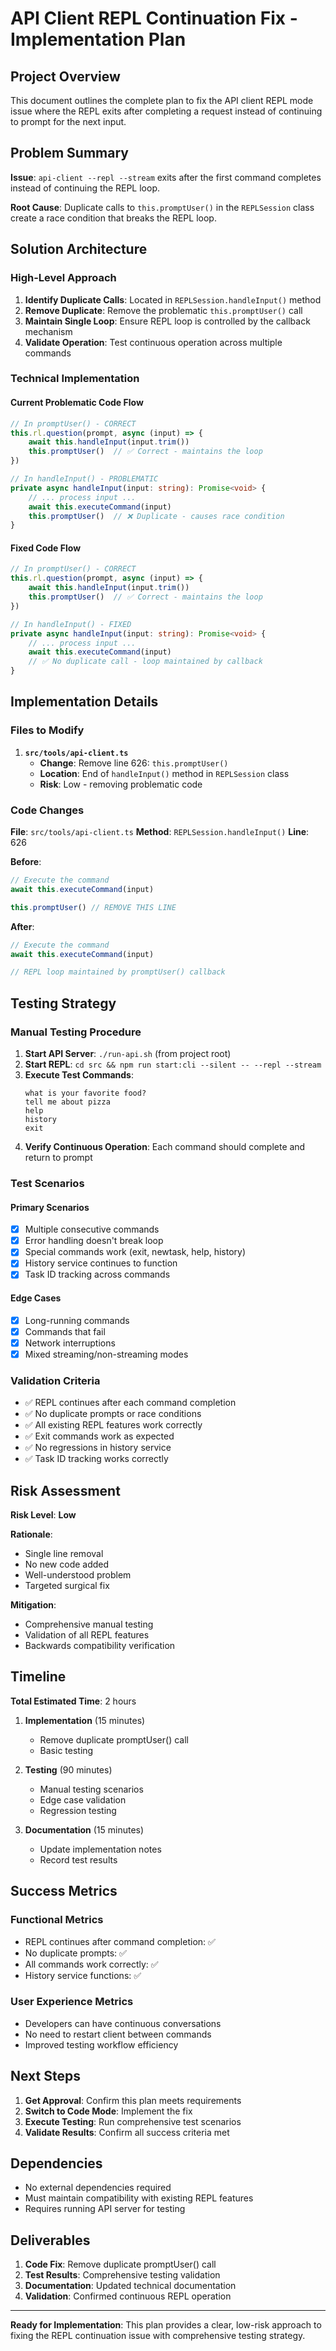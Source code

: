 # API Client REPL Continuation Fix - Implementation Plan

## Project Overview

This document outlines the complete plan to fix the API client REPL mode issue where the REPL exits after completing a request instead of continuing to prompt for the next input.

## Problem Summary

**Issue**: `api-client --repl --stream` exits after the first command completes instead of continuing the REPL loop.

**Root Cause**: Duplicate calls to `this.promptUser()` in the `REPLSession` class create a race condition that breaks the REPL loop.

## Solution Architecture

### High-Level Approach

1. **Identify Duplicate Calls**: Located in `REPLSession.handleInput()` method
2. **Remove Duplicate**: Remove the problematic `this.promptUser()` call
3. **Maintain Single Loop**: Ensure REPL loop is controlled by the callback mechanism
4. **Validate Operation**: Test continuous operation across multiple commands

### Technical Implementation

#### Current Problematic Code Flow

```typescript
// In promptUser() - CORRECT
this.rl.question(prompt, async (input) => {
    await this.handleInput(input.trim())
    this.promptUser()  // ✅ Correct - maintains the loop
})

// In handleInput() - PROBLEMATIC
private async handleInput(input: string): Promise<void> {
    // ... process input ...
    await this.executeCommand(input)
    this.promptUser()  // ❌ Duplicate - causes race condition
}
```

#### Fixed Code Flow

```typescript
// In promptUser() - CORRECT
this.rl.question(prompt, async (input) => {
    await this.handleInput(input.trim())
    this.promptUser()  // ✅ Correct - maintains the loop
})

// In handleInput() - FIXED
private async handleInput(input: string): Promise<void> {
    // ... process input ...
    await this.executeCommand(input)
    // ✅ No duplicate call - loop maintained by callback
}
```

## Implementation Details

### Files to Modify

1. **`src/tools/api-client.ts`**
    - **Change**: Remove line 626: `this.promptUser()`
    - **Location**: End of `handleInput()` method in `REPLSession` class
    - **Risk**: Low - removing problematic code

### Code Changes

**File**: `src/tools/api-client.ts`
**Method**: `REPLSession.handleInput()`
**Line**: 626

**Before**:

```typescript
// Execute the command
await this.executeCommand(input)

this.promptUser() // REMOVE THIS LINE
```

**After**:

```typescript
// Execute the command
await this.executeCommand(input)

// REPL loop maintained by promptUser() callback
```

## Testing Strategy

### Manual Testing Procedure

1. **Start API Server**: `./run-api.sh` (from project root)
2. **Start REPL**: `cd src && npm run start:cli --silent -- --repl --stream`
3. **Execute Test Commands**:
    ```
    what is your favorite food?
    tell me about pizza
    help
    history
    exit
    ```
4. **Verify Continuous Operation**: Each command should complete and return to prompt

### Test Scenarios

#### Primary Scenarios

- [x] Multiple consecutive commands
- [x] Error handling doesn't break loop
- [x] Special commands work (exit, newtask, help, history)
- [x] History service continues to function
- [x] Task ID tracking across commands

#### Edge Cases

- [x] Long-running commands
- [x] Commands that fail
- [x] Network interruptions
- [x] Mixed streaming/non-streaming modes

### Validation Criteria

- ✅ REPL continues after each command completion
- ✅ No duplicate prompts or race conditions
- ✅ All existing REPL features work correctly
- ✅ Exit commands work as expected
- ✅ No regressions in history service
- ✅ Task ID tracking works correctly

## Risk Assessment

**Risk Level**: **Low**

**Rationale**:

- Single line removal
- No new code added
- Well-understood problem
- Targeted surgical fix

**Mitigation**:

- Comprehensive manual testing
- Validation of all REPL features
- Backwards compatibility verification

## Timeline

**Total Estimated Time**: 2 hours

1. **Implementation** (15 minutes)

    - Remove duplicate promptUser() call
    - Basic testing

2. **Testing** (90 minutes)

    - Manual testing scenarios
    - Edge case validation
    - Regression testing

3. **Documentation** (15 minutes)
    - Update implementation notes
    - Record test results

## Success Metrics

### Functional Metrics

- REPL continues after command completion: ✅
- No duplicate prompts: ✅
- All commands work correctly: ✅
- History service functions: ✅

### User Experience Metrics

- Developers can have continuous conversations
- No need to restart client between commands
- Improved testing workflow efficiency

## Next Steps

1. **Get Approval**: Confirm this plan meets requirements
2. **Switch to Code Mode**: Implement the fix
3. **Execute Testing**: Run comprehensive test scenarios
4. **Validate Results**: Confirm all success criteria met

## Dependencies

- No external dependencies required
- Must maintain compatibility with existing REPL features
- Requires running API server for testing

## Deliverables

1. **Code Fix**: Remove duplicate promptUser() call
2. **Test Results**: Comprehensive testing validation
3. **Documentation**: Updated technical documentation
4. **Validation**: Confirmed continuous REPL operation

---

**Ready for Implementation**: This plan provides a clear, low-risk approach to fixing the REPL continuation issue with comprehensive testing strategy.
